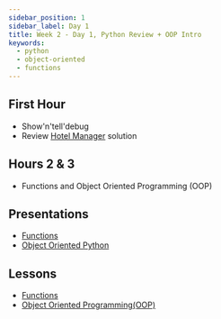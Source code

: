 ```yaml
---
sidebar_position: 1
sidebar_label: Day 1
title: Week 2 - Day 1, Python Review + OOP Intro
keywords:
  - python
  - object-oriented
  - functions
---
```


## First Hour

- Show'n'tell'debug
- Review [Hotel Manager](/docs/exercises/python-hotel-manager/) solution

## Hours 2 & 3

- Functions and Object Oriented Programming (OOP)

## Presentations

- [Functions](https://docs.google.com/presentation/d/1qDTa_qmtTG3parlrDLcc_RdpxF8ceJsIm7-vPRJ1I00/edit?usp=sharing)
- [Object Oriented Python](https://docs.google.com/presentation/d/1pqIK5nza4rjglKo3iCms3dfDZgBw2CcwI2fq7T3nmIE/edit?usp=drive_link)

## Lessons

- [Functions](/docs/lessons/solving-problems-using-code-python/python-functions)
- [Object Oriented Programming(OOP)](/docs/lessons/solving-problems-using-code-python/python-oop)

